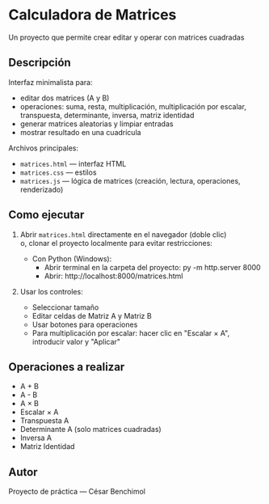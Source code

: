 # Calculadora de Matrices

Un proyecto que permite crear editar y operar con matrices cuadradas

## Descripción
Interfaz minimalista para:
- editar dos matrices (A y B)
- operaciones: suma, resta, multiplicación, multiplicación por escalar, transpuesta, determinante, inversa, matriz identidad
- generar matrices aleatorias y limpiar entradas
- mostrar resultado en una cuadrícula

Archivos principales:
- `matrices.html` — interfaz HTML
- `matrices.css`  — estilos
- `matrices.js`   — lógica de matrices (creación, lectura, operaciones, renderizado)

## Como ejecutar
1. Abrir `matrices.html` directamente en el navegador (doble clic)  
   o, clonar el proyecto localmente para evitar restricciones:
   - Con Python (Windows):
     - Abrir terminal en la carpeta del proyecto:
       py -m http.server 8000
     - Abrir: http://localhost:8000/matrices.html

2. Usar los controles:
   - Seleccionar tamaño
   - Editar celdas de Matriz A y Matriz B
   - Usar botones para operaciones
   - Para multiplicación por escalar: hacer clic en "Escalar × A", introducir valor y "Aplicar"

## Operaciones a realizar
- A + B
- A - B
- A × B
- Escalar × A
- Transpuesta A
- Determinante A (solo matrices cuadradas)
- Inversa A
- Matriz Identidad

## Autor
Proyecto de práctica — César Benchimol

